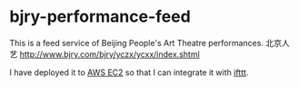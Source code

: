 bjry-performance-feed
=====================

This is a feed service of Beijing People's Art Theatre performances. 北京人艺 http://www.bjry.com/bjry/yczx/ycxx/index.shtml

I have deployed it to [AWS EC2](http://ec2-54-201-116-213.us-west-2.compute.amazonaws.com/feed) so that I can integrate it with [ifttt](http://ifttt.com/).

